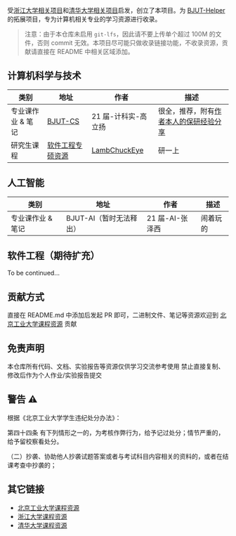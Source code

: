 
受[浙江大学相关项目](https://github.com/QSCTech/zju-icicles)和[清华大学相关项目](https://github.com/PKUanonym/REKCARC-TSC-UHT)启发，创立了本项目。为 [BJUT-Helper](https://github.com/bjut-swift/BJUT-Helper) 的拓展项目，专为计算机相关专业的学习资源进行收录。

> 注意：由于本仓库未启用 `git-lfs`，因此请不要上传单个超过 100M 的文件，否则 commit 无效。本项目尽可能只做收录链接功能，不收录资源，贡献请直接在 README 中相关区域添加。

## 计算机科学与技术

| 类别 | 地址 | 作者 | 描述 |
| -------- | ---- | ---- | ---- |
| 专业课作业 & 笔记 | [BJUT-CS](https://github.com/OldGlycine/BJUT-CS) | 21 届-计科实-高立扬 | 很全，推荐，附有[作者本人的保研经验分享](https://zhuanlan.zhihu.com/p/721669410) |
| 研究生课程 | [软件工程专硕资源](https://github.com/LambChuckEye/2021_winter) | [LambChuckEye](https://github.com/LambChuckEye) | 研一上 |

## 人工智能

| 类别 | 地址 | 作者 | 描述 |
| -------- | ---- | ---- | ---- |
| 专业课作业 & 笔记 | BJUT-AI（暂时无法释出） | 21 届-AI-张泽西 | 闹着玩的 |

## 软件工程（期待扩充）

To be continued...

## 贡献方式

直接在 README.md 中添加后发起 PR 即可，二进制文件、笔记等资源欢迎到 [北京工业大学课程资源](https://github.com/bjut-swift/BJUT-Helper) 贡献

## 免责声明

本仓库所有代码、文档、实验报告等资源仅供学习交流参考使用
禁止直接复制、修改后作为个人作业/实验报告提交

## 警告 ⚠️
根据《北京工业大学学生违纪处分办法》：

第四十四条 有下列情形之一的，为考核作弊行为，给予记过处分；情节严重的，给予留校察看处分。

（二）抄袭、协助他人抄袭试题答案或者与考试科目内容相关的资料的，或者在结课考查中抄袭的；

## 其它链接

- [北京工业大学课程资源](https://github.com/bjut-swift/BJUT-Helper)
- [浙江大学课程资源](https://github.com/QSCTech/zju-icicles)
- [清华大学课程资源](https://github.com/PKUanonym/REKCARC-TSC-UHT)


